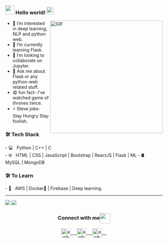 ### <img src="https://github.com/rajput2107/rajput2107/blob/master/Assets/Hi.gif" width="29px"> Hello world!&nbsp;<img src="https://github.com/rajput2107/rajput2107/blob/master/Assets/Earth.gif" width="24px">
<img align="right" alt="GIF" src="https://github.com/Spidy20/spidy20/blob/main/demo.gif" width="360"/>




- 👀 I’m interested in deep learning, NLP and python web. 
- 🌱 I’m currently learning Flask.
- 💞️ I’m looking to collaborate on Jupyter.
- 💬 Ask me about Flask or any python-web related stuff.      
- 😄 fun fact- I've watched game of thrones twice.
- ⚡ Steve jobs- Stay Hungry Stay foolish.
<h3>🛠 Tech Stack</h3>
- 💻 &nbsp; Python | C++ | C <br>
- 🌐 &nbsp; HTML | CSS | JavaScript | Bootstrap | ReactJS | Flask | ML
- 🛢 &nbsp; MySQL | MongoDB
<h3>🛠 To Learn</h3>
- 🔧 &nbsp; AWS | Docker🐳 | Firebase | Deep learning.
<hr>
<img src="https://github-readme-stats.vercel.app/api/top-langs/?username=aniketkatare1527&show_icons=true">
<img src="https://github-readme-stats.vercel.app/api?username=aniketkatare1527&show_icons=true&count_private=true)](https://github.com/anandmainali">
<!---
aniketkatare1527/aniketkatare1527 is a ✨ special ✨ repository because its `README.md` (this file) appears on your GitHub profile.
You can click the Preview link to take a look at your changes.
--->
<br>
<div align="center">
  <h3 align="center">Connect with me<img align="center" src="https://github.com/rajput2107/rajput2107/blob/master/Assets/Handshake.gif" height="33px" /></h3> 
</div>
<p align="center">
 <a href="https://linkedin.com/in/aniket-katare-b55661224/" target="blank">
  <img align="center" alt="aniket's LinkedIn" width="30px" src="https://www.vectorlogo.zone/logos/linkedin/linkedin-icon.svg" /> &nbsp; &nbsp;
 </a>
 <a href="https://www.instagram.com/aniketkatare22/" target="blank">
  <img align="center" alt="aniket's Instagram" width="30px" src="https://www.vectorlogo.zone/logos/instagram/instagram-icon.svg" /> &nbsp; &nbsp;
 </a>
 <a href="https://twitter.com/aniketkatare22" target="blank">
  <img align="center" alt="aniket's Twitter" width="30px" src="https://www.vectorlogo.zone/logos/twitter/twitter-official.svg" /> &nbsp; &nbsp;
 </a>
 
  <br/>
  <br/>
<br>
